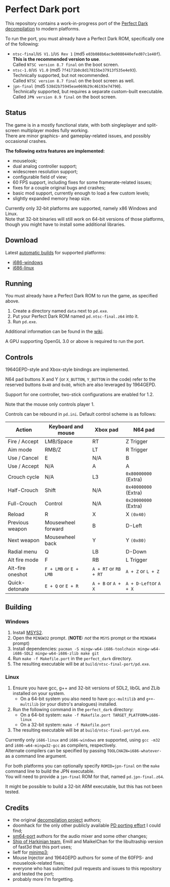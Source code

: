# Perfect Dark port

This repository contains a work-in-progress port of the [Perfect Dark decompilation](https://github.com/n64decomp/perfect_dark) to modern platforms.

To run the port, you must already have a Perfect Dark ROM, specifically one of the following:
* `ntsc-final`/`US V1.1`/`US Rev 1` (md5 `e03b088b6ac9e0080440efed07c1e40f`).  
  **This is the recommended version to use**.  
  Called `NTSC version 8.7 final` on the boot screen.
* `ntsc-1.0`/`US V1.0` (md5 `7f4171b0c8d17815be37913f535e4e93`).  
  Technically supported, but not recommended.  
  Called `NTSC version 8.7 final` on the boot screen as well.
* `jpn-final` (md5 `538d2b75945eae069b29c46193e74790`).  
  Technically supported, but requires a separate custom-built executable.  
  Called `JPN version 8.9 final` on the boot screen.

## Status

The game is in a mostly functional state, with both singleplayer and split-screen multiplayer modes fully working.  
There are minor graphics- and gameplay-related issues, and possibly occasional crashes.

**The following extra features are implemented:**
* mouselook;
* dual analog controller support;
* widescreen resolution support;
* configurable field of view;
* 60 FPS support, including fixes for some framerate-related issues;
* fixes for a couple original bugs and crashes;
* basic mod support, currently enough to load a few custom levels;
* slightly expanded memory heap size.

Currently only 32-bit platforms are supported, namely x86 Windows and Linux.  
Note that 32-bit binaries will still work on 64-bit versions of those platforms,
though you might have to install some additional libraries.

## Download

Latest [automatic builds](https://github.com/fgsfdsfgs/perfect_dark/actions) for supported platforms:
* [i686-windows](https://nightly.link/fgsfdsfgs/perfect_dark/workflows/c-cpp/port/pd-i686-windows.zip)
* [i686-linux](https://nightly.link/fgsfdsfgs/perfect_dark/workflows/c-cpp/port/pd-i686-linux.zip)

## Running

You must already have a Perfect Dark ROM to run the game, as specified above.  

1. Create a directory named `data` next to `pd.exe`.
2. Put your Perfect Dark ROM named `pd.ntsc-final.z64` into it.
3. Run `pd.exe`.

Additional information can be found in the [wiki](https://github.com/fgsfdsfgs/perfect_dark/wiki).

A GPU supporting OpenGL 3.0 or above is required to run the port.

## Controls

1964GEPD-style and Xbox-style bindings are implemented.

N64 pad buttons X and Y (or `X_BUTTON`, `Y_BUTTON` in the code) refer to the reserved buttons `0x40` and `0x80`, which are also leveraged by 1964GEPD.

Support for one controller, two-stick configurations are enabled for 1.2.

Note that the mouse only controls player 1.

Controls can be rebound in `pd.ini`. Default control scheme is as follows:

| Action           | Keyboard and mouse     | Xbox pad                 | N64 pad                   |
| -                | -                      | -                        | -                         |
| Fire / Accept    | LMB/Space              | RT                       | Z Trigger                 |
| Aim mode         | RMB/Z                  | LT                       | R Trigger                 |
| Use / Cancel     | E                      | N/A                      | B                         |
| Use / Accept     | N/A                    | A                        | A                         |
| Crouch cycle     | N/A                    | L3                       | `0x80000000` (Extra)      |
| Half-Crouch      | Shift                  | N/A                      | `0x40000000` (Extra)      |
| Full-Crouch      | Control                | N/A                      | `0x20000000` (Extra)      |
| Reload           | R                      | X                        | X `(0x40)`                |
| Previous weapon  | Mousewheel forward     | B                        | D-Left                    |
| Next weapon      | Mousewheel back        | Y                        | Y `(0x80)`                |
| Radial menu      | Q                      | LB                       | D-Down                    |
| Alt fire mode    | F                      | RB                       | L Trigger                 |
| Alt-fire oneshot | `F + LMB` or `E + LMB` | `A + RT` or  `RB + RT`   | `A + Z`     or `L + Z`    |
| Quick-detonate   | `E + Q`   or `E + R`   | `A + B`  or  `A + X`     | `A + D-Left`or `A + X`    |

## Building

### Windows

1. Install [MSYS2](https://www.msys2.org).
2. Open the `MINGW32` prompt. (**NOTE:** _not_ the `MSYS` prompt or the `MINGW64` prompt)
3. Install dependencies: `pacman -S mingw-w64-i686-toolchain mingw-w64-i686-SDL2 mingw-w64-i686-zlib make git`
4. Run `make -f Makefile.port` in the `perfect_dark` directory.
5. The resulting executable will be at `build/ntsc-final-port/pd.exe`.

### Linux

1. Ensure you have gcc, g++ and 32-bit versions of SDL2, libGL and ZLib installed on your system.
   * On a 64-bit system you also need to have `gcc-multilib` and `g++-multilib` (or your distro's analogues) installed.
2. Run the following command in the `perfect_dark` directory:
   * On a 64-bit system: ```make -f Makefile.port TARGET_PLATFORM=i686-linux```
   * On a 32-bit system: ```make -f Makefile.port```
3. The resulting executable will be at `build/ntsc-final-port/pd.exe`.  

Currently only `i686-linux` and `i686-windows` are supported, using `gcc -m32` and `i686-w64-mingw32-gcc` as compilers, respectively.  
Alternate compilers can be specified by passing `TOOLCHAIN=i686-whatever-` as a command line argument.

For both platforms you can optionally specify `ROMID=jpn-final` on the `make` command line to build the JPN executable.  
You will need to provide a `jpn-final` ROM for that, named `pd.jpn-final.z64`.

It might be possible to build a 32-bit ARM executable, but this has not been tested.

## Credits

* the original [decompilation project](https://github.com/n64decomp/perfect_dark) authors;
* doomhack for the only other publicly available [PD porting effort](https://github.com/doomhack/perfect_dark) I could find;
* [sm64-port](https://github.com/sm64-port/sm64-port) authors for the audio mixer and some other changes;
* [Ship of Harkinian team](https://github.com/Kenix3/libultraship/tree/main/src/graphic/Fast3D), Emill and MaikelChan for the libultraship version of fast3d that this port uses;
* lieff for [minimp3](https://github.com/lieff/minimp3);
* Mouse Injector and 1964GEPD authors for some of the 60FPS- and mouselook-related fixes;
* everyone who has submitted pull requests and issues to this repository and tested the port;
* probably more I'm forgetting.

